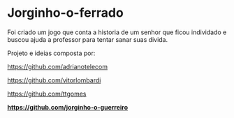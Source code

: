 # Jorginho-o-ferrado
Foi criado um jogo que conta a historia de um senhor que ficou individado e buscou ajuda a professor para tentar sanar suas divida.


Projeto e ideias composta por:

https://github.com/adrianotelecom

https://github.com/vitorlombardi

https://github.com/ttgomes


**https://github.com/jorginho-o-guerreiro**
